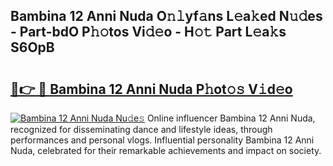 ## Bambina 12 Anni Nuda O𝚗𝚕yf𝚊ns L𝚎a𝚔ed N𝚞𝚍es - Part-bdO P𝚑𝚘tos Vi𝚍𝚎o - H𝚘𝚝 Part L𝚎a𝚔s S6OpB

# <h2><a href="http://kf1b6s6.oniu.top/?m=Bambina+12+Anni+Nuda">🔗👉 🔴 Bambina 12 Anni Nuda P𝚑ot𝚘𝚜 V𝚒d𝚎o</a></h2>

[![Bambina 12 Anni Nuda Nu𝚍e𝚜](https://i.imgur.com/0qMVB7G.gif)](http://kf1b6s6.oniu.top/?m=Bambina+12+Anni+Nuda)
Online influencer Bambina 12 Anni Nuda, recognized for disseminating dance and lifestyle ideas, through performances and personal vlogs. Influential personality Bambina 12 Anni Nuda, celebrated for their remarkable achievements and impact on society.  
